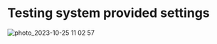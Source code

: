 # Testing system provided settings
![photo_2023-10-25 11 02 57](https://github.com/harmony-one/x/assets/18436006/12af3617-17ca-4fbc-bddb-cfa26198072e)
